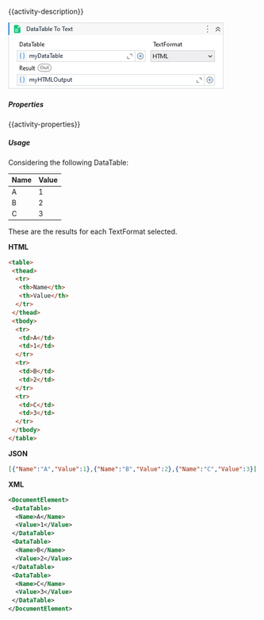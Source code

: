 {{activity-description}}

![](../img/activities/DataTableToText.png)

##### Properties

{{activity-properties}}

##### Usage

Considering the following DataTable:

| Name | Value |
| ---- | ----- |
| A    | 1     |
| B    | 2     |
| C    | 3     |

These are the results for each TextFormat selected.

**HTML**

```html
<table>
 <thead>
  <tr>
   <th>Name</th>
   <th>Value</th>
  </tr>
 </thead>
 <tbody>
  <tr>
   <td>A</td>
   <td>1</td>
  </tr>
  <tr>
   <td>B</td>
   <td>2</td>
  </tr>
  <tr>
   <td>C</td>
   <td>3</td>
  </tr>
 </tbody>
</table>
```

**JSON**

```json
[{"Name":"A","Value":1},{"Name":"B","Value":2},{"Name":"C","Value":3}]
```

**XML**


```xml
<DocumentElement>
 <DataTable>
  <Name>A</Name>
  <Value>1</Value>
 </DataTable>
 <DataTable>
  <Name>B</Name>
  <Value>2</Value>
 </DataTable>
 <DataTable>
  <Name>C</Name>
  <Value>3</Value>
 </DataTable>
</DocumentElement>
```